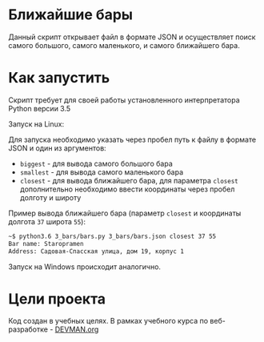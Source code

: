 # Ближайшие бары
Данный скрипт открывает файл в формате JSON и осуществляет поиск самого большого, самого маленького, и самого ближайшего бара.
# Как запустить
Скрипт требует для своей работы установленного интерпретатора Python версии 3.5

Запуск на Linux:

Для запуска необходимо указать через пробел путь к файлу в формате JSON и один из аргументов:
* `biggest` - для вывода самого большого бара
* `smallest` - для вывода самого маленького бара
* `closest` - для вывода ближайшего бара, для параметра `closest` дополнительно необходимо ввести координаты через пробел долготу и широту

Пример вывода ближайшего бара (параметр `closest` и координаты долгота `37` широта `55`):
```bash
~$ python3.6 3_bars/bars.py 3_bars/bars.json closest 37 55
Bar name: Staropramen
Address: Садовая-Спасская улица, дом 19, корпус 1
```

Запуск на Windows происходит аналогично.

# Цели проекта

Код создан в учебных целях. В рамках учебного курса по веб-разработке - [DEVMAN.org](https://devman.org)
